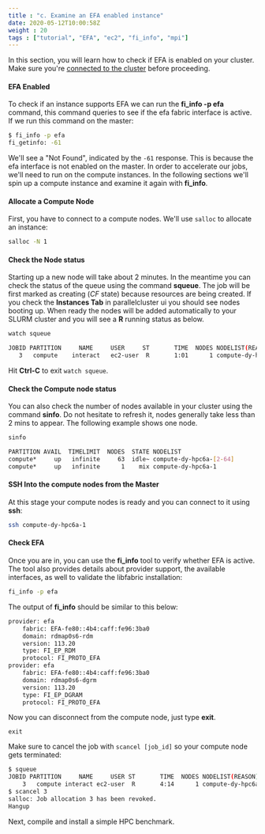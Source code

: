 ```yaml
---
title : "c. Examine an EFA enabled instance"
date: 2020-05-12T10:00:58Z
weight : 20
tags : ["tutorial", "EFA", "ec2", "fi_info", "mpi"]
---
```


In this section, you will learn how to check if EFA is enabled on your cluster. Make sure you're [connected to the cluster](/05-create-cluster/02-connect-cluster.html#ssm-connect) before proceeding.

#### EFA Enabled

To check if an instance supports EFA we can run the **fi_info -p efa** command, this command queries to see if the efa fabric interface is active. If we run this command on the master:

```bash
$ fi_info -p efa
fi_getinfo: -61
```

We'll see a "Not Found", indicated by the `-61` response. This is because the efa interface is not enabled on the master. In order to accelerate our jobs, we'll need to run on the compute instances. In the following sections we'll spin up a compute instance and examine it again with **fi_info**.

#### Allocate a Compute Node

First, you have to connect to a compute nodes. We'll use `salloc` to allocate an instance:

```bash
salloc -N 1
```

#### Check the Node status

Starting up a new node will take about 2 minutes. In the meantime you can check the status of the queue using the command **squeue**. The job will be first marked as creating (*CF* state) because resources are being created.
If you check the **Instances Tab** in parallelcluster ui you should see nodes booting up. When ready the nodes will be added automatically to your SLURM cluster and you will see a **R** running status as below.

```bash
watch squeue
```

```bash
JOBID PARTITION     NAME     USER     ST       TIME  NODES NODELIST(REASON)
   3   compute    interact   ec2-user  R       1:01      1 compute-dy-hpc6a-1
```

Hit **Ctrl-C** to exit `watch squeue`.

#### Check the Compute node status

You can also check the number of nodes available in your cluster using the command **sinfo**. Do not hesitate to refresh it, nodes generally take less than 2 mins to appear. The following example shows one node.

```bash
sinfo
```

```bash
PARTITION AVAIL  TIMELIMIT  NODES  STATE NODELIST
compute*     up   infinite     63  idle~ compute-dy-hpc6a-[2-64]
compute*     up   infinite      1    mix compute-dy-hpc6a-1
```


#### SSH Into the compute nodes from the Master

At this stage your compute nodes is ready and you can connect to it using **ssh**:

```bash
ssh compute-dy-hpc6a-1
```

#### Check EFA

Once you are in, you can use the **fi_info** tool to verify whether EFA is active. The tool also provides details about provider support, the available interfaces, as well to validate the libfabric installation:

```bash
fi_info -p efa
```

The output of **fi_info** should be similar to this below:

```bash
provider: efa
    fabric: EFA-fe80::4b4:caff:fe96:3ba0
    domain: rdmap0s6-rdm
    version: 113.20
    type: FI_EP_RDM
    protocol: FI_PROTO_EFA
provider: efa
    fabric: EFA-fe80::4b4:caff:fe96:3ba0
    domain: rdmap0s6-dgrm
    version: 113.20
    type: FI_EP_DGRAM
    protocol: FI_PROTO_EFA
```

Now you can disconnect from the compute node, just type **exit**.

```
exit
```

Make sure to cancel the job with `scancel [job_id]` so your compute node gets terminated:

```bash
$ squeue
JOBID PARTITION     NAME     USER ST       TIME  NODES NODELIST(REASON)
    3   compute interact ec2-user  R       4:14      1 compute-dy-hpc6a-1
$ scancel 3
salloc: Job allocation 3 has been revoked.
Hangup
```

Next, compile and install a simple HPC benchmark.
